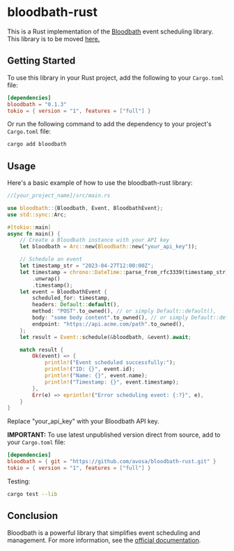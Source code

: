 # bloodbath-rust

This is a Rust implementation of the [Bloodbath](https://docs.bloodbath.io/) event scheduling library. This library is to be moved [here.](https://github.com/bloodbath-io)

## Getting Started

To use this library in your Rust project, add the following to your `Cargo.toml` file:

```toml
[dependencies]
bloodbath = "0.1.3"
tokio = { version = "1", features = ["full"] }
```

Or run the following command to add the dependency to your project's `Cargo.toml` file:

```bash
cargo add bloodbath
```

## Usage

Here's a basic example of how to use the bloodbath-rust library:

```rust
//[your_project_name]/src/main.rs

use bloodbath::{Bloodbath, Event, BloodbathEvent};
use std::sync::Arc;

#[tokio::main]
async fn main() {
    // Create a Bloodbath instance with your API key
    let bloodbath = Arc::new(Bloodbath::new("your_api_key"));

    // Schedule an event
    let timestamp_str = "2023-04-27T12:00:00Z";
    let timestamp = chrono::DateTime::parse_from_rfc3339(timestamp_str)
        .unwrap()
        .timestamp();
    let event = BloodbathEvent {
        scheduled_for: timestamp,
        headers: Default::default(),
        method: "POST".to_owned(), // or simply Default::default(),
        body: "some body content".to_owned(), // or simply Default::default(),
        endpoint: "https://api.acme.com/path".to_owned(),
    };
    let result = Event::schedule(&bloodbath, &event).await;

    match result {
        Ok(event) => {
            println!("Event scheduled successfully:");
            println!("ID: {}", event.id);
            println!("Name: {}", event.name);
            println!("Timestamp: {}", event.timestamp);
        },
        Err(e) => eprintln!("Error scheduling event: {:?}", e),
    }
}
```

Replace "your_api_key" with your Bloodbath API key.

**IMPORTANT:** To use latest unpublished version direct from source, add to your `Cargo.toml` file:

```toml
[dependencies]
bloodbath = { git = "https://github.com/avosa/bloodbath-rust.git" }
tokio = { version = "1", features = ["full"] }
```

Testing:

```bash
cargo test --lib
```

## Conclusion

Bloodbath is a powerful library that simplifies event scheduling and management. For more information, see the [official documentation](https://docs.bloodbath.io/).
